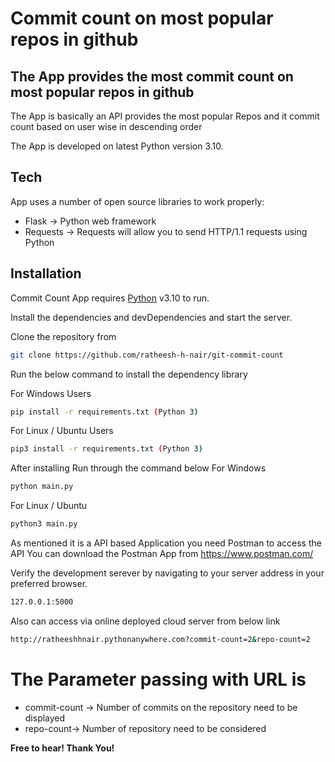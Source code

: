 # Commit count on most popular repos in github
## The App provides the most commit count on most popular repos in github

The App is basically an API provides the most popular Repos and it commit count based on user wise in descending order

The App is developed on latest Python version 3.10.

## Tech

App uses a number of open source libraries to work properly:

- Flask -> Python web framework 
- Requests -> Requests will allow you to send HTTP/1.1 requests using Python

## Installation

Commit Count App requires [Python](https://www.python.org/) v3.10 to run.

Install the dependencies and devDependencies and start the server.

Clone the repository from
```sh
git clone https://github.com/ratheesh-h-nair/git-commit-count
```
Run the below command to install the dependency library

For Windows Users
```sh
pip install -r requirements.txt (Python 3)
```
For Linux / Ubuntu Users
```sh
pip3 install -r requirements.txt (Python 3)
```

After installing Run through the command below
For Windows
```sh
python main.py
```

For Linux / Ubuntu
```sh
python3 main.py
```

As mentioned it is a API based Application you need Postman to access the API
You can download the Postman App from https://www.postman.com/

Verify the development serever by navigating to your server address in
your preferred browser.

```sh
127.0.0.1:5000
```

Also can access via online deployed cloud server from below link
```sh
http://ratheeshhnair.pythonanywhere.com?commit-count=2&repo-count=2
```

# The Parameter passing with URL is 
- commit-count -> Number of commits on the repository need to be displayed
- repo-count-> Number of repository need to be considered

**Free to hear! Thank You!**
